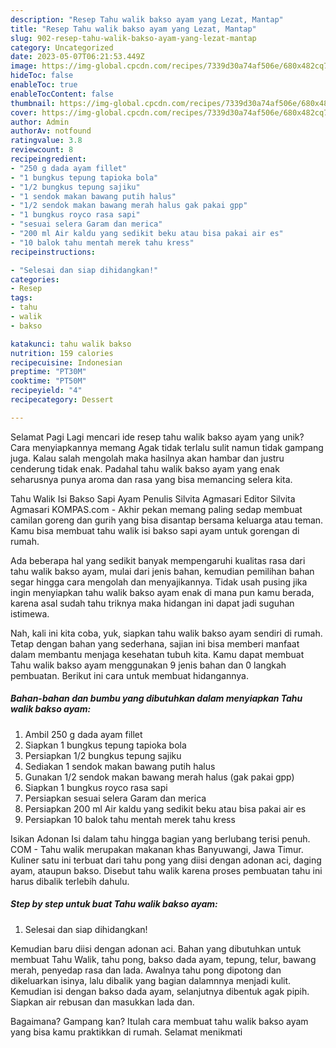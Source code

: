 ```yaml
---
description: "Resep Tahu walik bakso ayam yang Lezat, Mantap"
title: "Resep Tahu walik bakso ayam yang Lezat, Mantap"
slug: 902-resep-tahu-walik-bakso-ayam-yang-lezat-mantap
category: Uncategorized
date: 2023-05-07T06:21:53.449Z
image: https://img-global.cpcdn.com/recipes/7339d30a74af506e/680x482cq70/tahu-walik-bakso-ayam-foto-resep-utama.jpg
hideToc: false
enableToc: true
enableTocContent: false
thumbnail: https://img-global.cpcdn.com/recipes/7339d30a74af506e/680x482cq70/tahu-walik-bakso-ayam-foto-resep-utama.jpg
cover: https://img-global.cpcdn.com/recipes/7339d30a74af506e/680x482cq70/tahu-walik-bakso-ayam-foto-resep-utama.jpg
author: Admin
authorAv: notfound
ratingvalue: 3.8
reviewcount: 8
recipeingredient:
- "250 g dada ayam fillet"
- "1 bungkus tepung tapioka bola"
- "1/2 bungkus tepung sajiku"
- "1 sendok makan bawang putih halus"
- "1/2 sendok makan bawang merah halus gak pakai gpp"
- "1 bungkus royco rasa sapi"
- "sesuai selera Garam dan merica"
- "200 ml Air kaldu yang sedikit beku atau bisa pakai air es"
- "10 balok tahu mentah merek tahu kress"
recipeinstructions:

- "Selesai dan siap dihidangkan!"
categories:
- Resep
tags:
- tahu
- walik
- bakso

katakunci: tahu walik bakso 
nutrition: 159 calories
recipecuisine: Indonesian
preptime: "PT30M"
cooktime: "PT50M"
recipeyield: "4"
recipecategory: Dessert

---
```



Selamat Pagi Lagi mencari ide resep tahu walik bakso ayam yang unik? Cara menyiapkannya memang Agak tidak terlalu sulit namun tidak gampang juga. Kalau salah mengolah maka hasilnya akan hambar dan justru cenderung tidak enak. Padahal tahu walik bakso ayam yang enak seharusnya punya aroma dan rasa yang bisa memancing selera kita.


Tahu Walik Isi Bakso Sapi Ayam Penulis Silvita Agmasari Editor Silvita Agmasari KOMPAS.com - Akhir pekan memang paling sedap membuat camilan goreng dan gurih yang bisa disantap bersama keluarga atau teman. Kamu bisa membuat tahu walik isi bakso sapi ayam untuk gorengan di rumah.

Ada beberapa hal yang sedikit banyak mempengaruhi kualitas rasa dari tahu walik bakso ayam, mulai dari jenis bahan, kemudian pemilihan bahan segar hingga cara mengolah dan menyajikannya. Tidak usah pusing jika ingin menyiapkan tahu walik bakso ayam enak di mana pun kamu berada, karena asal sudah tahu triknya maka hidangan ini dapat jadi suguhan istimewa.


Nah, kali ini kita coba, yuk, siapkan tahu walik bakso ayam sendiri di rumah. Tetap dengan bahan yang sederhana, sajian ini bisa memberi manfaat dalam membantu menjaga kesehatan tubuh kita. Kamu dapat membuat Tahu walik bakso ayam menggunakan 9 jenis bahan dan 0 langkah pembuatan. Berikut ini cara untuk membuat hidangannya.

<!--inarticleads1-->

##### Bahan-bahan dan bumbu yang dibutuhkan dalam menyiapkan Tahu walik bakso ayam:

1. Ambil 250 g dada ayam fillet
1. Siapkan 1 bungkus tepung tapioka bola
1. Persiapkan 1/2 bungkus tepung sajiku
1. Sediakan 1 sendok makan bawang putih halus
1. Gunakan 1/2 sendok makan bawang merah halus (gak pakai gpp)
1. Siapkan 1 bungkus royco rasa sapi
1. Persiapkan sesuai selera Garam dan merica
1. Persiapkan 200 ml Air kaldu yang sedikit beku atau bisa pakai air es
1. Persiapkan 10 balok tahu mentah merek tahu kress


Isikan Adonan Isi dalam tahu hingga bagian yang berlubang terisi penuh. COM - Tahu walik merupakan makanan khas Banyuwangi, Jawa Timur. Kuliner satu ini terbuat dari tahu pong yang diisi dengan adonan aci, daging ayam, ataupun bakso. Disebut tahu walik karena proses pembuatan tahu ini harus dibalik terlebih dahulu. 

<!--inarticleads2-->

##### Step by step untuk buat Tahu walik bakso ayam:


1. Selesai dan siap dihidangkan!

Kemudian baru diisi dengan adonan aci. Bahan yang dibutuhkan untuk membuat Tahu Walik, tahu pong, bakso dada ayam, tepung, telur, bawang merah, penyedap rasa dan lada. Awalnya tahu pong dipotong dan dikeluarkan isinya, lalu dibalik yang bagian dalamnnya menjadi kulit. Kemudian isi dengan bakso dada ayam, selanjutnya dibentuk agak pipih. Siapkan air rebusan dan masukkan lada dan. 

Bagaimana? Gampang kan? Itulah cara membuat tahu walik bakso ayam yang bisa kamu praktikkan di rumah. Selamat menikmati
